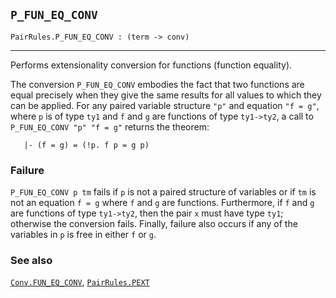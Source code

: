 ## `P_FUN_EQ_CONV`

``` hol4
PairRules.P_FUN_EQ_CONV : (term -> conv)
```

------------------------------------------------------------------------

Performs extensionality conversion for functions (function equality).

The conversion `P_FUN_EQ_CONV` embodies the fact that two functions are
equal precisely when they give the same results for all values to which
they can be applied. For any paired variable structure `"p"` and
equation `"f = g"`, where `p` is of type `ty1` and `f` and `g` are
functions of type `ty1->ty2`, a call to `P_FUN_EQ_CONV "p" "f = g"`
returns the theorem:

``` hol4
   |- (f = g) = (!p. f p = g p)
```

### Failure

`P_FUN_EQ_CONV p tm` fails if `p` is not a paired structure of variables
or if `tm` is not an equation `f = g` where `f` and `g` are functions.
Furthermore, if `f` and `g` are functions of type `ty1->ty2`, then the
pair `x` must have type `ty1`; otherwise the conversion fails. Finally,
failure also occurs if any of the variables in `p` is free in either `f`
or `g`.

### See also

[`Conv.FUN_EQ_CONV`](#Conv.FUN_EQ_CONV),
[`PairRules.PEXT`](#PairRules.PEXT)
